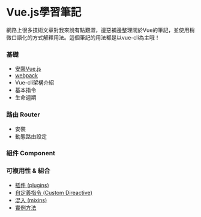 # Vue.js學習筆記  

網路上很多技術文章對我來說有點艱澀，邊惡補邊整理關於Vue的筆記，並使用稍微口語化的方式解釋用法。這個筆記的用法都是以vue-cli為主哦！  
### 基礎
- [安裝Vue.js](https://github.com/PeggyHsiao/Vue-Note/blob/master/basic/installation.md)
- [webpack](https://github.com/PeggyHsiao/Vue-Note/blob/master/basic/webpack.md)
- Vue-cli架構介紹
- 基本指令
- 生命週期

### 路由 Router
- 安裝
- 動態路由設定

### 組件 Component

### 可複用性 & 組合
- [插件 (plugins)](https://github.com/PeggyHsiao/Vue-Note/blob/master/reuse/plugins.md)
- [自定義指令 (Custom Direactive)](https://github.com/PeggyHsiao/Vue-Note/blob/master/reuse/customDirective.md)
- [混入 (mixins)](https://github.com/PeggyHsiao/Vue-Note/blob/master/reuse/mixins.md)
- [實例方法](https://github.com/PeggyHsiao/Vue-Note/blob/master/reuse/prototype.md)
